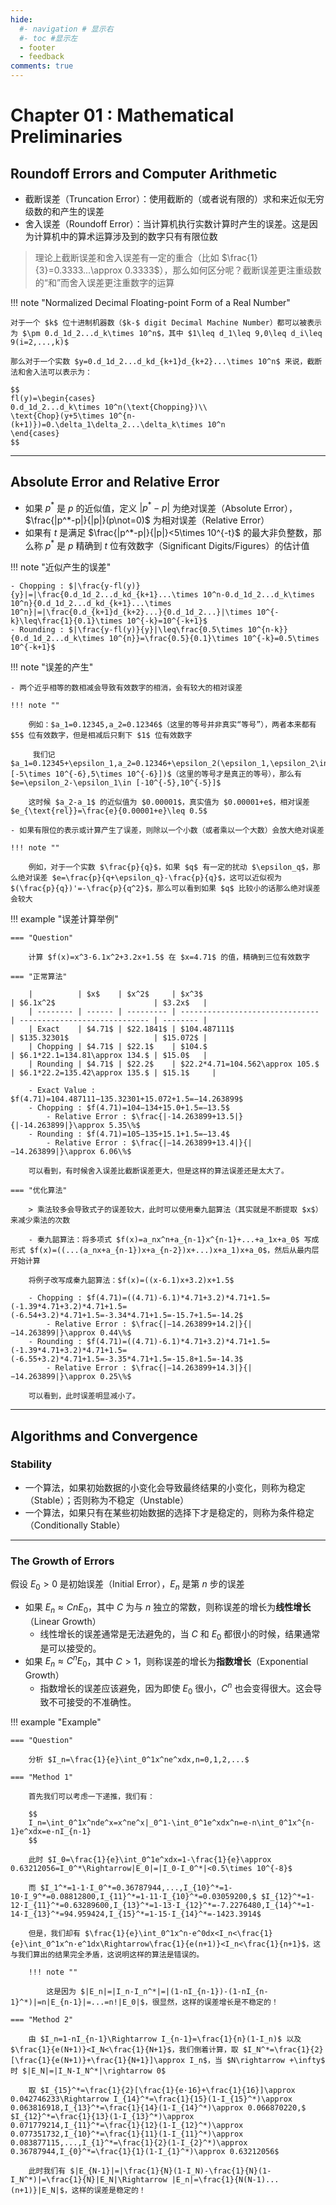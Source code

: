```yaml
---
hide:
  #- navigation # 显示右
  #- toc #显示左
  - footer
  - feedback
comments: true
--- 
```


# Chapter 01 : Mathematical Preliminaries

## Roundoff Errors and Computer Arithmetic

- 截断误差（Truncation Error）：使用截断的（或者说有限的）求和来近似无穷级数的和产生的误差
- 舍入误差（Roundoff Error）：当计算机执行实数计算时产生的误差。这是因为计算机中的算术运算涉及到的数字只有有限位数

> 理论上截断误差和舍入误差有一定的重合（比如 $\frac{1}{3}=0.3333...\approx 0.3333$），那么如何区分呢？截断误差更注重级数的“和”而舍入误差更注重数字的运算

!!! note "Normalized Decimal Floating-point Form of a Real Number"

	对于一个 $k$ 位十进制机器数（$k-$ digit Decimal Machine Number）都可以被表示为 $\pm 0.d_1d_2...d_k\times 10^n$，其中 $1\leq d_1\leq 9,0\leq d_i\leq 9(i=2,...,k)$ 
	
	那么对于一个实数 $y=0.d_1d_2...d_kd_{k+1}d_{k+2}...\times 10^n$ 来说，截断法和舍入法可以表示为：
	
	$$
	fl(y)=\begin{cases}
	0.d_1d_2...d_k\times 10^n(\text{Chopping})\\
	\text{Chop}(y+5\times 10^{n-(k+1)})=0.\delta_1\delta_2...\delta_k\times 10^n
	\end{cases}
	$$
	
***
## Absolute Error and Relative Error

- 如果 $p^*$ 是 $p$ 的近似值，定义 $|p^*-p|$ 为绝对误差（Absolute Error）， $\frac{|p^*-p|}{|p|}(p\not=0)$ 为相对误差（Relative Error）
- 如果有 $t$ 是满足 $\frac{|p^*-p|}{|p|}<5\times 10^{-t}$ 的最大非负整数，那么称 $p^*$ 是 $p$ 精确到 $t$ 位有效数字（Significant Digits/Figures）的估计值

!!! note "近似产生的误差"

	- Chopping : $|\frac{y-fl(y)}{y}|=|\frac{0.d_1d_2...d_kd_{k+1}...\times 10^n-0.d_1d_2...d_k\times 10^n}{0.d_1d_2...d_kd_{k+1}...\times 10^n}|=|\frac{0.d_{k+1}d_{k+2}...}{0.d_1d_2...}|\times 10^{-k}\leq\frac{1}{0.1}\times 10^{-k}=10^{-k+1}$
	- Rounding : $|\frac{y-fl(y)}{y}|\leq\frac{0.5\times 10^{n-k}}{0.d_1d_2...d_k\times 10^{n}}=\frac{0.5}{0.1}\times 10^{-k}=0.5\times 10^{-k+1}$

!!! note "误差的产生"

	- 两个近乎相等的数相减会导致有效数字的相消，会有较大的相对误差
	
	!!! note ""
	
		例如：$a_1=0.12345,a_2=0.12346$（这里的等号并非真实“等号”），两者本来都有 $5$ 位有效数字，但是相减后只剩下 $1$ 位有效数字
		
		 我们记 $a_1=0.12345+\epsilon_1,a_2=0.12346+\epsilon_2(\epsilon_1,\epsilon_2\in [-5\times 10^{-6},5\times 10^{-6}])$（这里的等号才是真正的等号），那么有 $e=\epsilon_2-\epsilon_1\in [-10^{-5},10^{-5}]$
		
		这时候 $a_2-a_1$ 的近似值为 $0.00001$，真实值为 $0.00001+e$，相对误差 $e_{\text{rel}}=\frac{e}{0.00001+e}\leq 0.5$
	
	- 如果有限位的表示或计算产生了误差，则除以一个小数（或者乘以一个大数）会放大绝对误差
	
	!!! note ""
	
		例如，对于一个实数 $\frac{p}{q}$，如果 $q$ 有一定的扰动 $\epsilon_q$，那么绝对误差 $e=\frac{p}{q+\epsilon_q}-\frac{p}{q}$，这可以近似视为 $(\frac{p}{q})'=-\frac{p}{q^2}$，那么可以看到如果 $q$ 比较小的话那么绝对误差会较大

!!! example "误差计算举例"

	=== "Question"
	
		计算 $f(x)=x^3-6.1x^2+3.2x+1.5$ 在 $x=4.71$ 的值，精确到三位有效数字
	
	=== "正常算法"
	
		|          | $x$    | $x^2$     | $x^3$                           | $6.1x^2$                      | $3.2x$   |
		| -------- | ------ | --------- | ------------------------------- | ----------------------------- | -------- |
		| Exact    | $4.71$ | $22.1841$ | $104.487111$                    | $135.32301$                   | $15.072$ |
		| Chopping | $4.71$ | $22.1$    | $104.$                          | $6.1*22.1=134.81\approx 134.$ | $15.0$   |
		| Rounding | $4.71$ | $22.2$    | $22.2*4.71=104.562\approx 105.$ | $6.1*22.2=135.42\approx 135.$ | $15.1$     |
		
		- Exact Value : $f(4.71)=104.487111−135.32301+15.072+1.5=−14.263899$
		- Chopping : $f(4.71)=104−134+15.0+1.5=−13.5$
			- Relative Error : $\frac{|-14.263899+13.5|}{|-14.263899|}\approx 5.35\%$
		- Rounding : $f(4.71)=105−135+15.1+1.5=−13.4$
			- Relative Error : $\frac{|−14.263899+13.4|}{|−14.263899|}\approx 6.06\%$
		
		可以看到，有时候舍入误差比截断误差更大，但是这样的算法误差还是太大了。
	
	=== "优化算法"
	
		> 乘法较多会导致式子的误差较大，此时可以使用秦九韶算法（其实就是不断提取 $x$）来减少乘法的次数
		
		- 秦九韶算法：将多项式 $f(x)=a_nx^n+a_{n-1}x^{n-1}+...+a_1x+a_0$ 写成形式 $f(x)=((...(a_nx+a_{n-1})x+a_{n-2})x+...)x+a_1)x+a_0$，然后从最内层开始计算
		
		将例子改写成秦九韶算法：$f(x)=((x-6.1)x+3.2)x+1.5$
		
		- Chopping : $f(4.71)=((4.71)-6.1)*4.71+3.2)*4.71+1.5=(-1.39*4.71+3.2)*4.71+1.5=(-6.54+3.2)*4.71+1.5=-3.34*4.71+1.5=-15.7+1.5=-14.2$
			- Relative Error : $\frac{|−14.263899+14.2|}{|−14.263899|}\approx 0.44\%$
		- Rounding : $f(4.71)=((4.71)-6.1)*4.71+3.2)*4.71+1.5=(-1.39*4.71+3.2)*4.71+1.5=(-6.55+3.2)*4.71+1.5=-3.35*4.71+1.5=-15.8+1.5=-14.3$
			- Relative Error : $\frac{|−14.263899+14.3|}{|−14.263899|}\approx 0.25\%$
		
		可以看到，此时误差明显减小了。
***
## Algorithms and Convergence

### Stability

- 一个算法，如果初始数据的小变化会导致最终结果的小变化，则称为稳定（Stable）；否则称为不稳定（Unstable）
- 一个算法，如果只有在某些初始数据的选择下才是稳定的，则称为条件稳定（Conditionally Stable）
***
### The Growth of Errors

假设 $E_0>0$ 是初始误差（Initial Error），$E_n$ 是第 $n$ 步的误差

- 如果 $E_n\approx CnE_0$，其中 $C$ 为与 $n$ 独立的常数，则称误差的增长为**线性增长**（Linear Growth）
	- 线性增长的误差通常是无法避免的，当 $C$ 和 $E_0$ 都很小的时候，结果通常是可以接受的。
- 如果 $E_n\approx C^nE_0$，其中 $C>1$，则称误差的增长为**指数增长**（Exponential Growth）
	- 指数增长的误差应该避免，因为即使 $E_0$ 很小，$C^n$ 也会变得很大。这会导致不可接受的不准确性。

!!! example "Example"

	=== "Question"
	
		分析 $I_n=\frac{1}{e}\int_0^1x^ne^xdx,n=0,1,2,...$
	
	=== "Method 1"
	
		首先我们可以考虑一下递推，我们有：
		
		$$
		I_n=\int_0^1x^nde^x=x^ne^x|_0^1-\int_0^1e^xdx^n=e-n\int_0^1x^{n-1}e^xdx=e-nI_{n-1}
		$$
		
		此时 $I_0=\frac{1}{e}\int_0^1e^xdx=1-\frac{1}{e}\approx 0.63212056=I_0^*\Rightarrow|E_0|=|I_0-I_0^*|<0.5\times 10^{-8}$
		
		而 $I_1^*=1-1·I_0^*=0.36787944,...,I_{10}^*=1-10·I_9^*=0.08812800,I_{11}^*=1-11·I_{10}^*=0.03059200,$ $I_{12}^*=1-12·I_{11}^*=0.63289600,I_{13}^*=1-13·I_{12}^*=-7.2276480,I_{14}^*=1-14·I_{13}^*=94.959424,I_{15}^*=1-15·I_{14}^*=-1423.3914$
		
		但是，我们却有 $\frac{1}{e}\int_0^1x^n·e^0dx<I_n<\frac{1}{e}\int_0^1x^n·e^1dx\Rightarrow\frac{1}{e(n+1)}<I_n<\frac{1}{n+1}$，这与我们算出的结果完全矛盾，这说明这样的算法是错误的。
		
		!!! note ""
		
			这是因为 $|E_n|=|I_n-I_n^*|=|(1-nI_{n-1})-(1-nI_{n-1}^*)|=n|E_{n-1}|=...=n!|E_0|$，很显然，这样的误差增长是不稳定的！
	
	=== "Method 2"
	
		由 $I_n=1-nI_{n-1}\Rightarrow I_{n-1}=\frac{1}{n}(1-I_n)$ 以及 $\frac{1}{e(N+1)}<I_N<\frac{1}{N+1}$，我们倒着计算，取 $I_N^*=\frac{1}{2}[\frac{1}{e(N+1)}+\frac{1}{N+1}]\approx I_n$，当 $N\rightarrow +\infty$ 时 $|E_N|=|I_N-I_N^*|\rightarrow 0$
		
		取 $I_{15}^*=\frac{1}{2}[\frac{1}{e·16}+\frac{1}{16}]\approx 0.042746233\Rightarrow I_{14}^*=\frac{1}{15}(1-I_{15}^*)\approx 0.063816918,I_{13}^*=\frac{1}{14}(1-I_{14}^*)\approx 0.066870220,$ $I_{12}^*=\frac{1}{13}(1-I_{13}^*)\approx 0.071779214,I_{11}^*=\frac{1}{12}(1-I_{12}^*)\approx 0.077351732,I_{10}^*=\frac{1}{11}(1-I_{11}^*)\approx 0.083877115,...,I_{1}^*=\frac{1}{2}(1-I_{2}^*)\approx 0.36787944,I_{0}^*=\frac{1}{1}(1-I_{1}^*)\approx 0.63212056$
		
		此时我们有 $|E_{N-1}|=|\frac{1}{N}(1-I_N)-\frac{1}{N}(1-I_N^*)|=\frac{1}{N}|E_N|\Rightarrow |E_n|=\frac{1}{N(N-1)...(n+1)}|E_N|$，这样的误差是稳定的！




